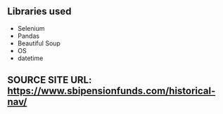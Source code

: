 ## Libraries used
- Selenium
- Pandas
- Beautiful Soup   
- OS
- datetime

## SOURCE SITE URL: https://www.sbipensionfunds.com/historical-nav/




